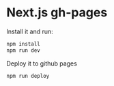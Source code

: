 # Next.js gh-pages

Install it and run:

```bash
npm install
npm run dev
```

Deploy it to github pages

```bash
npm run deploy
```